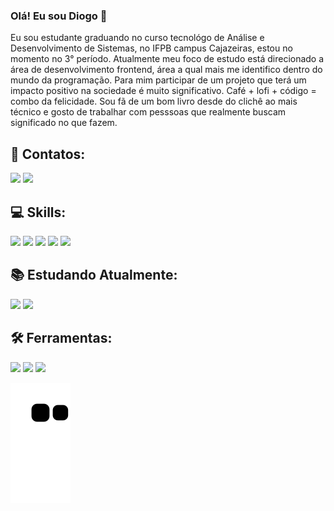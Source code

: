 ### Olá! Eu sou Diogo 👋

Eu sou estudante graduando no curso tecnológo de Análise e Desenvolvimento de Sistemas, no IFPB campus Cajazeiras, estou no momento no 3° período. Atualmente meu foco de estudo está direcionado a área de desenvolvimento frontend, área a qual mais me identifico dentro do mundo da programação. Para mim participar de um projeto que terá um impacto positivo na sociedade é muito significativo. Café + lofi + código = combo da felicidade. Sou fã de um bom livro desde do clichê ao mais técnico e gosto de trabalhar com pesssoas que realmente buscam significado no que fazem. 


## 📱 Contatos:
<div>
   <a href=" mailto: https://mail.google.com/mail/u/0/" target="_blank"><img src=https://img.shields.io/badge/Gmail-D14836?style=for-the-badge&logo=gmail&logoColor=white></a>  
  <a href="https://www.linkedin.com/in/diogo-santana-freitas-78852321b" target="_blank"><img src=https://img.shields.io/badge/LinkedIn-0077B5?style=for-the-badge&logo=linkedin&logoColor=white>
  </a> 
</div> 
   
  ## 💻 Skills: 
  
  <div >
    <img src="https://img.shields.io/badge/JavaScript-323330?style=for-the-badge&logo=javascript&logoColor=F7DF1E">
    <img src="https://img.shields.io/badge/HTML5-E34F26?style=for-the-badge&logo=html5&logoColor=white">
   <img src="https://img.shields.io/badge/CSS3-1572B6?style=for-the-badge&logo=css3&logoColor=white">
   <img src="https://img.shields.io/badge/Sass-CC6699?style=for-the-badge&logo=sass&logoColor=white">
   <img src="https://img.shields.io/badge/C-00599C?style=for-the-badge&logo=c&logoColor=white">
   

  </div>
  
  ## 📚 Estudando Atualmente:
  <div>
    <img src="https://img.shields.io/badge/React-20232A?style=for-the-badge&logo=react&logoColor=61DAFB">
  <img src="https://img.shields.io/badge/Java-ED8B00?style=for-the-badge&logo=openjdk&logoColor=white">
   </div>
 
## 🛠️ Ferramentas:
   <div style="display: inline_block">
      <img src="https://img.shields.io/badge/GitHub-100000?style=for-the-badge&logo=github&logoColor=white" />
      <img src="https://img.shields.io/badge/Visual_Studio_Code-0078D4?style=for-the-badge&logo=visual%20studio%20code&logoColor=white" />
      <img src="https://img.shields.io/badge/GIT-E44C30?style=for-the-badge&logo=git&logoColor=white" />
   </div>

  ![Snake animation](https://github.com/dxxiogo/dxxiogo/blob/output/github-contribution-grid-snake.svg)
